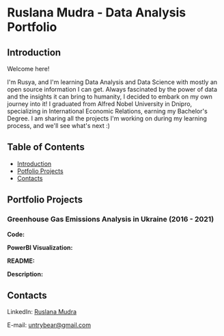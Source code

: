 # Ruslana Mudra - Data Analysis Portfolio
## Introduction
Welcome here! 

I'm Rusya, and I'm learning Data Analysis and Data Science with mostly an open source information I can get. Always fascinated by the power of data and the insights it can bring to humanity, I decided to embark on my own journey into it! I graduated from Alfred Nobel University in Dnipro, specializing in International Economic Relations, earning my Bachelor's Degree. I am sharing all the projects I'm working on during my learning process, and we'll see what's next :)

## Table of Contents
- [Introduction](#introduction)
- [Potfolio Projects]()
- [Contacts]()

## Portfolio Projects
### Greenhouse Gas Emissions Analysis in Ukraine (2016 - 2021)
**Code:**

**PowerBI Visualization:**

**README:**

**Description:**


## Contacts
LinkedIn: [Ruslana Mudra](https://www.linkedin.com/in/ruslana-mudra-045bb5204/)

E-mail: untrybear@gmail.com
